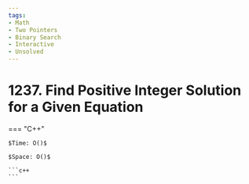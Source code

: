 ```yaml
---
tags:
- Math
- Two Pointers
- Binary Search
- Interactive
- Unsolved
---
```



# 1237. Find Positive Integer Solution for a Given Equation

=== "C++"

    $Time: O()$

    $Space: O()$

    ```c++
    ```